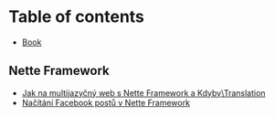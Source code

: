 # Table of contents

* [Book](README.md)

## Nette Framework

* [Jak na multijazyčný web s Nette Framework a Kdyby\Translation](nette-framework/jak-na-multijazycny-web-s-nette-framework-a-kdyby-translation.md)
* [Načítání Facebook postů v Nette Framework](nette-framework/nacitani-facebook-postu-v-nette-framework.md)


